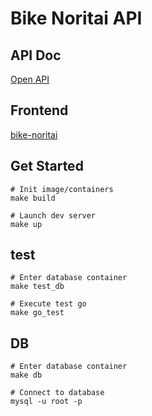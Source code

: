 # Bike Noritai API

## API Doc
[Open API](https://app.swaggerhub.com/apis/MINAGAWA/BikeNoritai/1.0.0#/default/SpotShow)

## Frontend
[bike-noritai](https://github.com/tatsuro1997/bike-noritai)

## Get Started

```console
# Init image/containers
make build

# Launch dev server
make up
```

## test
```console
# Enter database container
make test_db

# Execute test go
make go_test
```

## DB
```console
# Enter database container
make db

# Connect to database
mysql -u root -p
```
